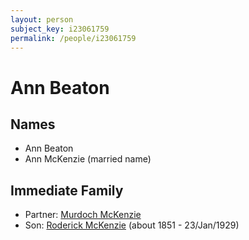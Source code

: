 ```yaml
---
layout: person
subject_key: i23061759
permalink: /people/i23061759
---
```


# Ann Beaton

## Names

* Ann Beaton
* Ann McKenzie (married name)

## Immediate Family

* Partner: [Murdoch McKenzie](./@1568232@-murdoch-mckenzie-b-d.md)
* Son: [Roderick McKenzie](./@76793596@-roderick-mckenzie-b1851-d1929-1-23.md) (about 1851 - 23/Jan/1929)

